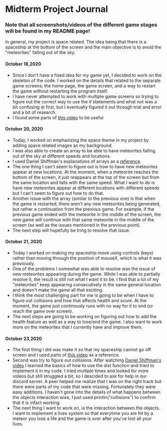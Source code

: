 # Midterm Project Journal

### Note that all screenshots/videos of the different game stages will be found in my README page!

In general, my project is space related. The idea being that there is a spaceship at the bottom of the screen and the main objective is to avoid the "meteorites" falling out of the sky. 

#### October 18,2020
- Since I don't have a fixed idea for my game yet, I decided to work on the skeleton of the code. I worked on the details that related to the separate game screens; the home page, the game screen, and a way to restart the game without restarting the program itself.
- I have never attempted to work with multiple game screens so trying to figure out the correct way to use the if statements and what not was a bit confusing at first, but I eventually figured it out through trial and error and a bit of research. 
- I found some parts of [this video](https://www.youtube.com/watch?v=A6fnjLmYb8s) to be useful

#### October 20, 2020
- Today, I worked on emphasizing the space theme in my project by adding space related images as my background.
- I was also able to create an array to be able to have meteorites falling out of the sky at different speeds and locations.
- I used Daniel Shiffman's explanations of arrays as a [reference](https://www.youtube.com/watch?v=NptnmWvkbTw). 
- The one thing I can't seem to figure out is how to have new meteorites appear at new locations. At the moment, when a meteorite reaches the bottom of the screen, it just reappears at the top of the screen but from the same location and falls with the same speed. What I want to do is have new meteorites appear at different locations with different speeds but I can't seem to figure out how to do that.
- Another issue with the array (similar to the previous one) is that when the game is restarted, there aren't any new meteorites being generated, but rather a continuation from the previous game. For example, if the previous game ended with the meteorite in the middle of the screen, the new game will continue with that same meteorite in the middle of the screen (as well as the issues mentioned in the previous point).
- The next step will hopefully be tring to resolve that issue. 

#### October 21, 2020
- Today I worked on making my spaceship move using controls (keys) rather than moving through the position of mouseX, which is what it was previously.
- One of the problems I somewhat was able to resolve was the issue of new meteorites appearing during the game. While I was able to partially resolve it, the result is still not what I want it to be. I find that a lot of my "meteorites" keep appearing consecutively in the same general location and doesn't make the game all that exciting.
- I think the most challenging part for me is going to be when I have to figure out collisions and how that affects health  and score. At the moment, the game just continously runs with no way for it to end (or reach the game over screen).
- The next steps are going to be working on figuring out how to add the health feature as well as a way to lose/end the game. I also want to work more on the meteorites that I currently have and improve them. 

#### October 23,2020
- The first thing I did was make it so that my spaceship cannot go off screen and I used parts of [this video](https://www.youtube.com/watch?v=JV5XBmaQdIA) as a reference. 
- Second was try to figure out collisions. After watching [Daniel Shiffman's video](https://www.youtube.com/watch?v=uAfw-ko3kB8) I learned the basics of how to use the dist function and tried to implement it in my code. I tried multiple times and looked for more videos but still struggled a bit, so I descided to ask for help in our discord server. A peer helped me realize that I was on the right track but there were parts of my code that were missing. Fortunately they were easy additions. I haven't gone into the details of what happens between the objects interaction wise, I just used println("collisions") to confirm that it is infact working. 
- The next thing I want to work on, is the interaction between the objects. I want to implement a lives system so that everytime you are hit by a meteor you lose a life and the game is over after you've lost all your lives. 
